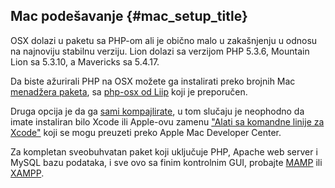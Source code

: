 ﻿---
isChild: true
---

## Mac podešavanje  {#mac_setup_title}

OSX dolazi u paketu sa PHP-om ali je obično malo u zakašnjenju u odnosu na najnoviju stabilnu verziju. Lion dolazi sa 
verzijom PHP 5.3.6, Mountain Lion sa 5.3.10, a Mavericks sa 5.4.17.

Da biste ažurirali PHP na OSX možete ga instalirati preko brojnih Mac [menadžera paketa][mac-package-managers], sa
[php-osx od Liip][php-osx-downloads] koji je preporučen.

Druga opcija je da ga [sami kompajlirate][mac-compile], u tom slučaju je neophodno da imate instaliran bilo Xcode ili 
Apple-ovu zamenu ["Alati sa komandne linije za Xcode"][apple-developer] koji se mogu preuzeti preko Apple Mac Developer 
Center.

Za kompletan sveobuhvatan paket koji uključuje PHP, Apache web server i MySQL bazu podataka, i sve ovo sa finim 
kontrolnim GUI, probajte [MAMP][mamp-downloads] ili [XAMPP][xampp].

[mac-package-managers]: http://www.php.net/manual/en/install.macosx.packages.php
[mac-compile]: http://www.php.net/manual/en/install.macosx.compile.php
[xcode-gcc-substitution]: https://github.com/kennethreitz/osx-gcc-installer
[apple-developer]: https://developer.apple.com/downloads
[mamp-downloads]: http://www.mamp.info/en/downloads/index.html
[php-osx-downloads]: http://php-osx.liip.ch/
[xampp]: http://www.apachefriends.org/en/xampp.html
